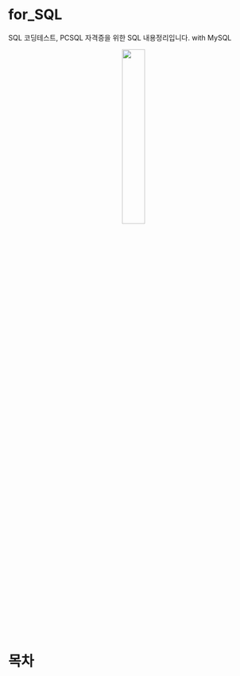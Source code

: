 # for_SQL
SQL 코딩테스트, PCSQL 자격증을 위한 SQL 내용정리입니다. with MySQL

<p align="center"><img src="https://github.com/giljihun/for_SQL/assets/75918176/e4c12bad-ba7a-42fd-a583-5751048fb5f8" width="30%">


# 목차 
